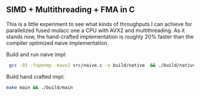 ## SIMD + Multithreading + FMA in C

This is a little experiment to see what kinds of throughputs I can achieve for parallelized fused mulacc one a CPU with AVX2 and multithreading.
As it stands now, the hand-crafted implementation is roughly 20% faster than the compiler optimized naive implementation.

Build and run naive impl:
```bash
 gcc -O3 -fopenmp -mavx2 src/naive.c -o build/native  && ./build/native
```


Build hand crafted impl:
```bash
make main && ./build/main
```